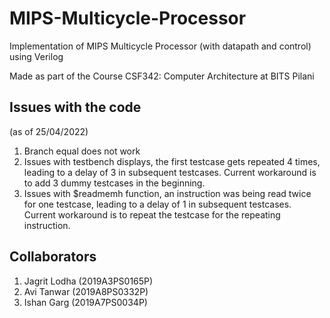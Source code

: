 # MIPS-Multicycle-Processor
Implementation of MIPS Multicycle Processor (with datapath and control) using Verilog

Made as part of the Course CSF342: Computer Architecture at BITS Pilani

## Issues with the code 
(as of 25/04/2022)
1. Branch equal does not work
2. Issues with testbench displays, the first testcase gets repeated 4 times, leading to a delay of 3 in subsequent testcases. Current workaround is to add 3 dummy testcases in the beginning.
3. Issues with $readmemh function, an instruction was being read twice for one testcase, leading to a delay of 1 in subsequent testcases. Current workaround is to repeat the testcase for the repeating instruction.

## Collaborators
1. Jagrit Lodha (2019A3PS0165P)
2. Avi Tanwar (2019A8PS0332P)
3. Ishan Garg (2019A7PS0034P)
